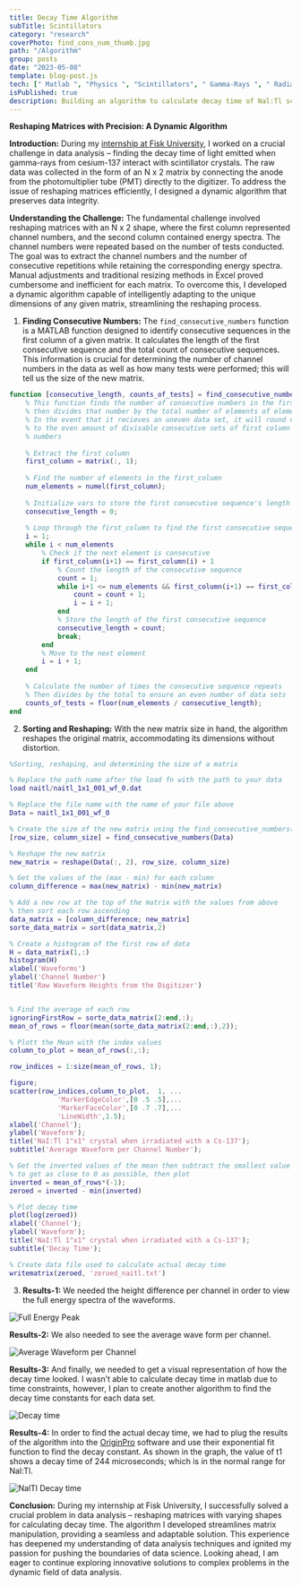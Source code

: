 ```yaml
---
title: Decay Time Algorithm
subTitle: Scintillators
category: "research"
coverPhoto: find_cons_num_thumb.jpg
path: "/Algorithm"
group: posts
date: "2023-05-08"
template: blog-post.js
tech: [" Matlab ", "Physics ", "Scintillators", " Gamma-Rays ", " Radiaton " ]
isPublished: true
description: Building an algorithm to calculate decay time of Nal:Tl scintillators
---
```


**Reshaping Matrices with Precision: A Dynamic Algorithm**

**Introduction:**
During my [internship at Fisk University](../Research/), I worked on a crucial challenge in data analysis – finding the decay time of light emitted when gamma-rays from cesium-137 interact with scintillator crystals. The raw data was collected in the form of an N x 2 matrix by connecting the anode from the photomultiplier tube (PMT) directly to the digitizer. To address the issue of reshaping matrices efficiently, I designed a dynamic algorithm that preserves data integrity.

**Understanding the Challenge:**
The fundamental challenge involved reshaping matrices with an N x 2 shape, where the first column represented channel numbers, and the second column contained energy spectra. The channel numbers were repeated based on the number of tests conducted. The goal was to extract the channel numbers and the number of consecutive repetitions while retaining the corresponding energy spectra. Manual adjustments and traditional resizing methods in Excel proved cumbersome and inefficient for each matrix. To overcome this, I developed a dynamic algorithm capable of intelligently adapting to the unique dimensions of any given matrix, streamlining the reshaping process.

1. **Finding Consecutive Numbers:** 
The `find_consecutive_numbers` function is a MATLAB function designed to identify consecutive sequences in the first column of a given matrix. It calculates the length of the first consecutive sequence and the total count of consecutive sequences. This information is crucial for determining the number of channel numbers in the data as well as how many tests were performed; this will tell us the size of the new matrix.

```MATLAB
function [consecutive_length, counts_of_tests] = find_consecutive_numbers(matrix)
    % This function finds the number of consecutive numbers in the first column of a matrix
    % then divides that number by the total number of elements of elements in that column.
    % In the event that it recieves an uneven data set, it will round down
    % to the even amount of divisable consecutive sets of first column
    % numbers
    
    % Extract the first column
    first_column = matrix(:, 1);
    
    % Find the number of elements in the first_column
    num_elements = numel(first_column);
    
    % Initialize vars to store the first consecutive sequence's length
    consecutive_length = 0;
    
    % Loop through the first_column to find the first consecutive sequence
    i = 1;
    while i < num_elements
        % Check if the next element is consecutive
        if first_column(i+1) == first_column(i) + 1
            % Count the length of the consecutive sequence
            count = 1;
            while i+1 <= num_elements && first_column(i+1) == first_column(i) + 1
                count = count + 1;
                i = i + 1;
            end
            % Store the length of the first consecutive sequence
            consecutive_length = count;
            break;
        end
        % Move to the next element
        i = i + 1;
    end
    
    % Calculate the number of times the consecutive sequence repeats
    % Then divides by the total to ensure an even number of data sets
    counts_of_tests = floor(num_elements / consecutive_length);
end
```

2. **Sorting and Reshaping:** With the new matrix size in hand, the algorithm reshapes the original matrix, accommodating its dimensions without distortion.

```matlab
%Sorting, reshaping, and determining the size of a matrix

% Replace the path name after the load fn with the path to your data
load naitl/naitl_1x1_001_wf_0.dat

% Replace the file name with the name of your file above
Data = naitl_1x1_001_wf_0

% Create the size of the new matrix using the find_consecutive_numbers() fn
[row_size, column_size] = find_consecutive_numbers(Data)

% Reshape the new matrix
new_matrix = reshape(Data(:, 2), row_size, column_size)

% Get the values of the (max - min) for each column
column_difference = max(new_matrix) - min(new_matrix)

% Add a new row at the top of the matrix with the values from above
% then sort each row ascending
data_matrix = [column_difference; new_matrix]
sorte_data_matrix = sort(data_matrix,2)

% Create a histogram of the first row of data
H = data_matrix(1,:)
histogram(H)
xlabel('Waveforms')
ylabel('Channel Number')
title('Raw Waveform Heights from the Digitizer')


% Find the average of each row
ignoringFirstRow = sorte_data_matrix(2:end,:);
mean_of_rows = floor(mean(sorte_data_matrix(2:end,:),2));

% Plott the Mean with the index values
column_to_plot = mean_of_rows(:,:);

row_indices = 1:size(mean_of_rows, 1);

figure;
scatter(row_indices,column_to_plot,  1, ...
            'MarkerEdgeColor',[0 .5 .5],...
            'MarkerFaceColor',[0 .7 .7],...
            'LineWidth',1.5);
xlabel('Channel');
ylabel('Waveform');
title('NaI:Tl 1"x1" crystal when irradiated with a Cs-137');
subtitle('Average Waveform per Channel Number');

% Get the inverted values of the mean then subtract the smallest value
% to get as close to 0 as possible, then plot
inverted = mean_of_rows*(-1);
zeroed = inverted - min(inverted)

% Plot decay time
plot(log(zeroed))
xlabel('Channel');
ylabel('Waveform');
title('NaI:Tl 1"x1" crystal when irradiated with a Cs-137');
subtitle('Decay Time');

% Create data file used to calculate actual decay time
writematrix(zeroed, 'zeroed_naitl.txt')
```

3. **Results-1:** We needed the height difference per channel in order to view the full energy spectra of the waveforms.

![Full Energy Peak](FullEnergySpectraNalTl.jpg)

**Results-2:** We also needed to see the average wave form per channel.

![Average Waveform per Channel](AvgWaveformPerChannel.jpg)

**Results-3:** And finally, we needed to get a visual representation of how the decay time looked. I wasn’t able to calculate decay time in matlab due to time constraints, however, I plan to create another algorithm to find the decay time constants for each data set.

![Decay time](NalTlDecayTime.jpg)

**Results-4:** In order to find the actual decay time, we had to plug the results of the algorithm into the [OriginPro](https://www.originlab.com/) software and use their exponential fit function to find the decay constant. As shown in the graph, the value of t1 shows a decay time of 244 microseconds; which is in the normal range for Nal:Tl.

![NalTl Decay time](NalTlDecayTime.png)

**Conclusion:**
During my internship at Fisk University, I successfully solved a crucial problem in data analysis – reshaping matrices with varying shapes for calculating decay time. The algorithm I developed streamlines matrix manipulation, providing a seamless and adaptable solution. This experience has deepened my understanding of data analysis techniques and ignited my passion for pushing the boundaries of data science. Looking ahead, I am eager to continue exploring innovative solutions to complex problems in the dynamic field of data analysis.


